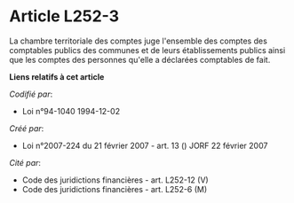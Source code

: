 # Article L252-3

La chambre territoriale des comptes juge l'ensemble des comptes des comptables publics des communes et de leurs
établissements publics ainsi que les comptes des personnes qu'elle a déclarées comptables de fait.

**Liens relatifs à cet article**

_Codifié par_:

  - Loi n°94-1040 1994-12-02

_Créé par_:

  - Loi n°2007-224 du 21 février 2007 - art. 13 () JORF 22 février 2007

_Cité par_:

  - Code des juridictions financières - art. L252-12 (V)
  - Code des juridictions financières - art. L252-6 (M)
